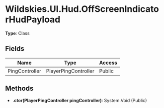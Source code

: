 ﻿# Wildskies.UI.Hud.OffScreenIndicatorHudPayload

**Type**: Class

## Fields

| Name | Type | Access |
|------|------|--------|
| PingController | PlayerPingController | Public |

## Methods

- **.ctor(PlayerPingController pingController)**: System.Void (Public)

